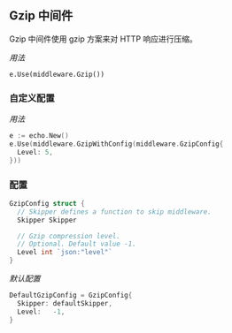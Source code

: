 ## Gzip 中间件

Gzip 中间件使用 gzip 方案来对 HTTP 响应进行压缩。

_用法_

`e.Use(middleware.Gzip())`

### 自定义配置

_用法_

```go
e := echo.New()
e.Use(middleware.GzipWithConfig(middleware.GzipConfig{
  Level: 5,
}))
```

### 配置

```go
GzipConfig struct {
  // Skipper defines a function to skip middleware.
  Skipper Skipper

  // Gzip compression level.
  // Optional. Default value -1.
  Level int `json:"level"`
}
```

_默认配置_

```go
DefaultGzipConfig = GzipConfig{
  Skipper: defaultSkipper,
  Level:   -1,
}
```